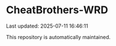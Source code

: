 # CheatBrothers-WRD

Last updated: 2025-07-11 16:46:11

This repository is automatically maintained.
